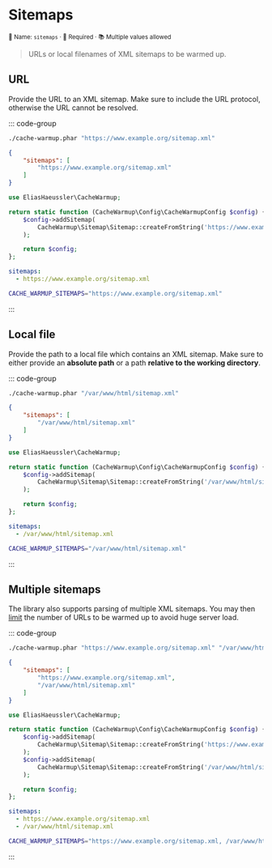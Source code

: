# Sitemaps <Badge type="tip" text="0.1.0+" />

<small>📝&nbsp;Name: `sitemaps` &middot; 🚨&nbsp;Required &middot; 📚&nbsp;Multiple&nbsp;values&nbsp;allowed</small>

> URLs or local filenames of XML sitemaps to be warmed up.

## URL

Provide the URL to an XML sitemap. Make sure to include the URL
protocol, otherwise the URL cannot be resolved.

::: code-group

```bash [CLI]
./cache-warmup.phar "https://www.example.org/sitemap.xml"
```

```json [JSON]
{
    "sitemaps": [
        "https://www.example.org/sitemap.xml"
    ]
}
```

```php [PHP]
use EliasHaeussler\CacheWarmup;

return static function (CacheWarmup\Config\CacheWarmupConfig $config) {
    $config->addSitemap(
        CacheWarmup\Sitemap\Sitemap::createFromString('https://www.example.org/sitemap.xml'),
    );

    return $config;
};
```

```yaml [YAML]
sitemaps:
  - https://www.example.org/sitemap.xml
```

```bash [.env]
CACHE_WARMUP_SITEMAPS="https://www.example.org/sitemap.xml"
```

:::

## Local file

Provide the path to a local file which contains an XML sitemap. Make sure
to either provide an **absolute path** or a path **relative to the working
directory**.

::: code-group

```bash [CLI]
./cache-warmup.phar "/var/www/html/sitemap.xml"
```

```json [JSON]
{
    "sitemaps": [
        "/var/www/html/sitemap.xml"
    ]
}
```

```php [PHP]
use EliasHaeussler\CacheWarmup;

return static function (CacheWarmup\Config\CacheWarmupConfig $config) {
    $config->addSitemap(
        CacheWarmup\Sitemap\Sitemap::createFromString('/var/www/html/sitemap.xml'),
    );

    return $config;
};
```

```yaml [YAML]
sitemaps:
  - /var/www/html/sitemap.xml
```

```bash [.env]
CACHE_WARMUP_SITEMAPS="/var/www/html/sitemap.xml"
```

:::

## Multiple sitemaps

The library also supports parsing of multiple XML sitemaps. You may
then [limit](limit.md) the number of URLs to be warmed up to avoid
huge server load.

::: code-group

```bash [CLI]
./cache-warmup.phar "https://www.example.org/sitemap.xml" "/var/www/html/sitemap.xml"
```

```json [JSON]
{
    "sitemaps": [
        "https://www.example.org/sitemap.xml",
        "/var/www/html/sitemap.xml"
    ]
}
```

```php [PHP]
use EliasHaeussler\CacheWarmup;

return static function (CacheWarmup\Config\CacheWarmupConfig $config) {
    $config->addSitemap(
        CacheWarmup\Sitemap\Sitemap::createFromString('https://www.example.org/sitemap.xml'),
    );
    $config->addSitemap(
        CacheWarmup\Sitemap\Sitemap::createFromString('/var/www/html/sitemap.xml'),
    );

    return $config;
};
```

```yaml [YAML]
sitemaps:
  - https://www.example.org/sitemap.xml
  - /var/www/html/sitemap.xml
```

```bash [.env]
CACHE_WARMUP_SITEMAPS="https://www.example.org/sitemap.xml, /var/www/html/sitemap.xml"
```

:::
